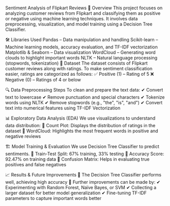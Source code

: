 Sentiment Analysis of Flipkart Reviews
📌 Overview
This project focuses on analyzing customer reviews from Flipkart and classifying them as positive or negative using machine learning techniques. It involves data preprocessing, visualization, and model training using a Decision Tree Classifier.

🛠️ Libraries Used
Pandas – Data manipulation and handling
Scikit-learn – Machine learning models, accuracy evaluation, and TF-IDF vectorization
Matplotlib & Seaborn – Data visualization
WordCloud – Generating word clouds to highlight important words
NLTK – Natural language processing (stopwords, tokenization)
📂 Dataset
The dataset consists of Flipkart customer reviews along with ratings. To make sentiment classification easier, ratings are categorized as follows:
✅ Positive (1) – Rating of 5
❌ Negative (0) – Ratings of 4 or below

🔍 Data Preprocessing Steps
To clean and prepare the text data:
✔ Convert text to lowercase
✔ Remove punctuation and special characters
✔ Tokenize words using NLTK
✔ Remove stopwords (e.g., "the", "is", "and")
✔ Convert text into numerical features using TF-IDF Vectorization

📊 Exploratory Data Analysis (EDA)
We use visualizations to understand data distribution:
📌 Count Plot: Displays the distribution of ratings in the dataset
📌 WordCloud: Highlights the most frequent words in positive and negative reviews

🏗️ Model Training & Evaluation
We use Decision Tree Classifier to predict sentiments.
📌 Train-Test Split: 67% training, 33% testing
📌 Accuracy Score: 92.47% on training data
📌 Confusion Matrix: Helps in evaluating true positives and false negatives

📈 Results & Future Improvements
🔹 The Decision Tree Classifier performs well, achieving high accuracy
🔹 Further improvements can be made by:
✔ Experimenting with Random Forest, Naïve Bayes, or SVM
✔ Collecting a larger dataset for better model generalization
✔ Fine-tuning TF-IDF parameters to capture important words better
